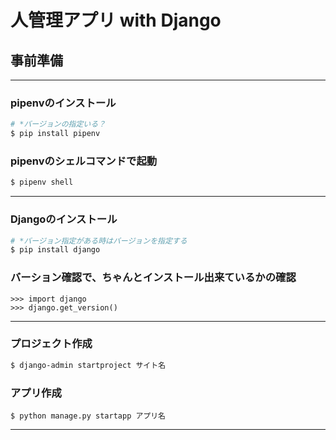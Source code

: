 # 人管理アプリ with Django
## 事前準備
---
### pipenvのインストール

```bash
# *バージョンの指定いる？
$ pip install pipenv
```

### pipenvのシェルコマンドで起動

```bash
$ pipenv shell
```

---
### Djangoのインストール

```bash
# *バージョン指定がある時はバージョンを指定する
$ pip install django
```

### バーション確認で、ちゃんとインストール出来ているかの確認

```
>>> import django
>>> django.get_version()
```
---
### プロジェクト作成

```bash
$ django-admin startproject サイト名
```
### アプリ作成
```
$ python manage.py startapp アプリ名
```

___

